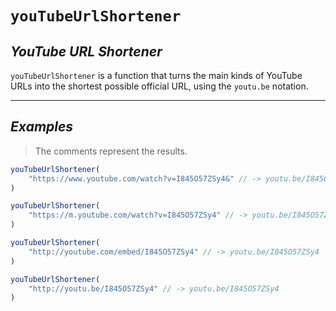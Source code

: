 # `youTubeUrlShortener`

## *YouTube URL Shortener*

`youTubeUrlShortener` is a function that turns the main kinds of YouTube URLs into the shortest possible official URL, using the `youtu.be` notation.

---

## *Examples*

> The comments represent the results.

```javascript
youTubeUrlShortener(
    "https://www.youtube.com/watch?v=I845O57ZSy4&" // -> youtu.be/I845O57ZSy4
)
```

```javascript
youTubeUrlShortener(
    "https://m.youtube.com/watch?v=I845O57ZSy4" // -> youtu.be/I845O57ZSy4
)
```

```javascript
youTubeUrlShortener(
    "http://youtube.com/embed/I845O57ZSy4" // -> youtu.be/I845O57ZSy4
)
```

```javascript
youTubeUrlShortener(
    "http://youtu.be/I845O57ZSy4" // -> youtu.be/I845O57ZSy4
)
```
